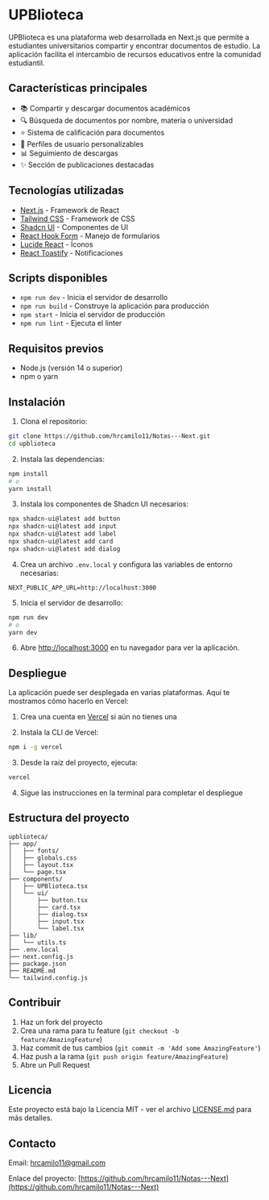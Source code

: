 # UPBlioteca

UPBlioteca es una plataforma web desarrollada en Next.js que permite a estudiantes universitarios compartir y encontrar
documentos de estudio. La aplicación facilita el intercambio de recursos educativos entre la comunidad estudiantil.

## Características principales

- 📚 Compartir y descargar documentos académicos
- 🔍 Búsqueda de documentos por nombre, materia o universidad
- ⭐ Sistema de calificación para documentos
- 👤 Perfiles de usuario personalizables
- 📊 Seguimiento de descargas
- ✨ Sección de publicaciones destacadas

## Tecnologías utilizadas

- [Next.js](https://nextjs.org/) - Framework de React
- [Tailwind CSS](https://tailwindcss.com/) - Framework de CSS
- [Shadcn UI](https://ui.shadcn.com/) - Componentes de UI
- [React Hook Form](https://react-hook-form.com/) - Manejo de formularios
- [Lucide React](https://lucide.dev/) - Íconos
- [React Toastify](https://fkhadra.github.io/react-toastify/) - Notificaciones

## Scripts disponibles

- `npm run dev` - Inicia el servidor de desarrollo
- `npm run build` - Construye la aplicación para producción
- `npm start` - Inicia el servidor de producción
- `npm run lint` - Ejecuta el linter

## Requisitos previos

- Node.js (versión 14 o superior)
- npm o yarn

## Instalación

1. Clona el repositorio:

```bash
git clone https://github.com/hrcamilo11/Notas---Next.git
cd upblioteca
```

2. Instala las dependencias:

```bash
npm install
# o
yarn install
```

3. Instala los componentes de Shadcn UI necesarios:

```bash
npx shadcn-ui@latest add button
npx shadcn-ui@latest add input
npx shadcn-ui@latest add label
npx shadcn-ui@latest add card
npx shadcn-ui@latest add dialog
```

4. Crea un archivo `.env.local` y configura las variables de entorno necesarias:

```
NEXT_PUBLIC_APP_URL=http://localhost:3000
```

5. Inicia el servidor de desarrollo:

```bash
npm run dev
# o
yarn dev
```

6. Abre [http://localhost:3000](http://localhost:3000) en tu navegador para ver la aplicación.

## Despliegue

La aplicación puede ser desplegada en varias plataformas. Aquí te mostramos cómo hacerlo en Vercel:

1. Crea una cuenta en [Vercel](https://vercel.com) si aún no tienes una

2. Instala la CLI de Vercel:

```bash
npm i -g vercel
```

3. Desde la raíz del proyecto, ejecuta:

```bash
vercel
```

4. Sigue las instrucciones en la terminal para completar el despliegue

## Estructura del proyecto

```
upblioteca/
├── app/
│   ├── fonts/
│   ├── globals.css
│   ├── layout.tsx
│   └── page.tsx
├── components/
│   ├── UPBlioteca.tsx
│   └── ui/
│       ├── button.tsx
│       ├── card.tsx
│       ├── dialog.tsx
│       ├── input.tsx
│       └── label.tsx
├── lib/
│   └── utils.ts
├── .env.local
├── next.config.js
├── package.json
├── README.md
└── tailwind.config.js
```

## Contribuir

1. Haz un fork del proyecto
2. Crea una rama para tu feature (`git checkout -b feature/AmazingFeature`)
3. Haz commit de tus cambios (`git commit -m 'Add some AmazingFeature'`)
4. Haz push a la rama (`git push origin feature/AmazingFeature`)
5. Abre un Pull Request

## Licencia

Este proyecto está bajo la Licencia MIT - ver el archivo [LICENSE.md](LICENSE.md) para más detalles.

## Contacto

Email: hrcamilo11@gmail.com

Enlace del proyecto: [https://github.com/hrcamilo11/Notas---Next](https://github.com/hrcamilo11/Notas---Next)